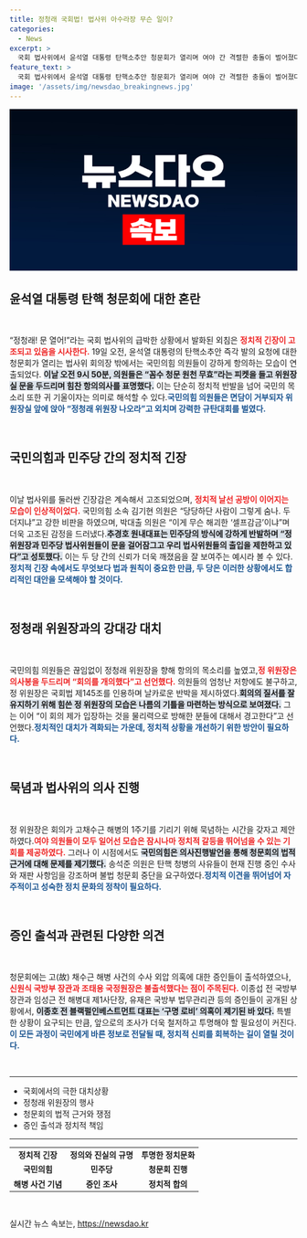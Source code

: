 ```yaml
---
title: 정청래 국회법! 법사위 아수라장 무슨 일이?
categories:
  - News
excerpt: >
  국회 법사위에서 윤석열 대통령 탄핵소추안 청문회가 열리며 여야 간 격렬한 충돌이 벌어졌다. 국민의힘 의원들은 항의를 이어갔고, 정청래 위원장을 향한 고소장이 제출되며 아수라장이 펼쳐졌다. 이 모든 상황 속에서도 참된 진상규명을 위한 묵념이 이어졌다. 클릭하면 더 자세한 내용을 확인하세요!
feature_text: >
  국회 법사위에서 윤석열 대통령 탄핵소추안 청문회가 열리며 여야 간 격렬한 충돌이 벌어졌다. 국민의힘 의원들은 항의를 이어갔고, 정청래 위원장을 향한 고소장이 제출되며 아수라장이 펼쳐졌다. 이 모든 상황 속에서도 참된 진상규명을 위한 묵념이 이어졌다. 클릭하면 더 자세한 내용을 확인하세요!
image: '/assets/img/newsdao_breakingnews.jpg'
---
```


<p><img src="/assets/img/newsdao_breakingnews.jpg" alt="ontimetimes 속보" /></p>

<h2 data-ke-size="size26">윤석열 대통령 탄핵 청문회에 대한 혼란</h2>

<p data-ke-size="size16">&nbsp;</p>  

<p>“정청래! 문 열어!”라는 국회 법사위의 급박한 상황에서 발화된 외침은 <b><span style="color: #ee2323;">정치적 긴장이 고조되고 있음을 시사한다.</span></b> 19일 오전, 윤석열 대통령의 탄핵소추안 즉각 발의 요청에 대한 청문회가 열리는 법사위 회의장 밖에서는 국민의힘 의원들이 강하게 항의하는 모습이 연출되었다. <b><span style="background-color: #21538527;">이날 오전 9시 50분, 의원들은 “꼼수 청문 원천 무효”라는 피켓을 들고 위원장실 문을 두드리며 힘찬 항의의사를 표명했다.</span></b> 이는 단순히 정치적 반발을 넘어 국민의 목소리 또한 귀 기울이자는 의미로 해석할 수 있다.<b><span style="color: #1a5490;">국민의힘 의원들은 면담이 거부되자 위원장실 앞에 앉아 “정청래 위원장 나오라”고 외치며 강력한 규탄대회를 벌였다.</span></b></p>

<p data-ke-size="size16">&nbsp;</p>  

<h2 data-ke-size="size26">국민의힘과 민주당 간의 정치적 긴장</h2>

<p data-ke-size="size16">&nbsp;</p>  

<p>이날 법사위를 둘러싼 긴장감은 계속해서 고조되었으며, <b><span style="color: #ee2323;">정치적 날선 공방이 이어지는 모습이 인상적이었다.</span></b> 국민의힘 소속 김기현 의원은 “당당하단 사람이 그렇게 숨나. 두더지냐”고 강한 비판을 하였으며, 박대출 의원은 “이게 무슨 해괴한 ‘셀프감금’이냐”며 더욱 고조된 감정을 드러냈다.<b><span style="background-color: #21538527;">추경호 원내대표는 민주당의 방식에 강하게 반발하며 “정 위원장과 민주당 법사위원들이 문을 걸어잠그고 우리 법사위원들의 출입을 제한하고 있다”고 성토했다.</span></b> 이는 두 당 간의 신뢰가 더욱 깨졌음을 잘 보여주는 예시라 볼 수 있다.<b><span style="color: #1a5490;">정치적 긴장 속에서도 무엇보다 법과 원칙이 중요한 만큼, 두 당은 이러한 상황에서도 합리적인 대안을 모색해야 할 것이다.</span></b></p>

<p data-ke-size="size16">&nbsp;</p>    

<h2 data-ke-size="size26">정청래 위원장과의 강대강 대치</h2>

<p data-ke-size="size16">&nbsp;</p>  

<p>국민의힘 의원들은 끊임없이 정청래 위원장을 향해 항의의 목소리를 높였고,<b><span style="color: #ee2323;">정 위원장은 의사봉을 두드리며 “회의를 개의했다”고 선언했다.</span></b> 의원들의 엄청난 저항에도 불구하고, 정 위원장은 국회법 제145조를 인용하며 날카로운 반박을 제시하였다.<b><span style="background-color: #21538527;">회의의 질서를 잘 유지하기 위해 힘쓴 정 위원장의 모습은 나름의 기틀을 마련하는 방식으로 보여졌다.</span></b> 그는 이어 “이 회의 제가 입장하는 것을 물리력으로 방해한 분들에 대해서 경고한다”고 선언했다.<b><span style="color: #1a5490;">정치적인 대치가 격화되는 가운데, 정치적 상황을 개선하기 위한 방안이 필요하다.</span></b></p>

<p data-ke-size="size16">&nbsp;</p>  

<h2 data-ke-size="size26">묵념과 법사위의 의사 진행</h2>

<p data-ke-size="size16">&nbsp;</p>  

<p>정 위원장은 회의가 고채수근 해병의 1주기를 기리기 위해 묵념하는 시간을 갖자고 제안하였다.<b><span style="color: #ee2323;">여야 의원들이 모두 일어선 모습은 잠시나마 정치적 갈등을 뛰어넘을 수 있는 기회를 제공하였다.</span></b> 그러나 이 시점에서도 <b><span style="background-color: #21538527;">국민의힘은 의사진행발언을 통해 청문회의 법적 근거에 대해 문제를 제기했다.</span></b> 송석준 의원은 탄핵 청병의 사유들이 현재 진행 중인 수사와 재판 사항임을 강조하며 불법 청문회 중단을 요구하였다.<b><span style="color: #1a5490;">정치적 이견을 뛰어넘어 자주적이고 성숙한 정치 문화의 정착이 필요하다.</span></b></p>

<p data-ke-size="size16">&nbsp;</p>  

<h2 data-ke-size="size26">증인 출석과 관련된 다양한 의견</h2>

<p data-ke-size="size16">&nbsp;</p>  

<p>청문회에는 고(故) 채수근 해병 사건의 수사 외압 의혹에 대한 증인들이 출석하였으나, <b><span style="color: #ee2323;">신원식 국방부 장관과 조태용 국정원장은 불출석했다는 점이 주목된다.</span></b> 이종섭 전 국방부 장관과 임성근 전 해병대 제1사단장, 유재은 국방부 법무관리관 등의 증인들이 공개된 상황에서, <b><span style="background-color: #21538527;">이종호 전 블랙펄인베스트먼트 대표는 ‘구명 로비’ 의혹이 제기된 바 있다.</span></b> 특별한 상황이 요구되는 만큼, 앞으로의 조사가 더욱 철저하고 투명해야 할 필요성이 커진다.<b><span style="color: #1a5490;">이 모든 과정이 국민에게 바른 정보로 전달될 때, 정치적 신뢰를 회복하는 길이 열릴 것이다.</span></b></p>

<p data-ke-size="size16">&nbsp;</p>  

<hr>  

<ul>
<li>국회에서의 극한 대치상황</li>
<li>정청래 위원장의 행사</li>
<li>청문회의 법적 근거와 쟁점</li>
<li>증인 출석과 정치적 책임</li>
</ul>

<hr>  

<table style="border-collapse: collapse; width: 100%;">
<tr>
<td style="text-align: center; height: 17px;"><b>정치적 긴장</b></td>
<td style="text-align: center; height: 17px;"><b>정의와 진실의 규명</b></td>
<td style="text-align: center; height: 17px;"><b>투명한 정치문화</b></td>
</tr>
<tr>
<td style="text-align: center; height: 17px;"><b>국민의힘</b></td>
<td style="text-align: center; height: 17px;"><b>민주당</b></td>
<td style="text-align: center; height: 17px;"><b>청문회 진행</b></td>
</tr>
<tr>
<td style="text-align: center; height: 17px;"><b>해병 사건 기념</b></td>
<td style="text-align: center; height: 17px;"><b>증인 조사</b></td>
<td style="text-align: center; height: 17px;"><b>정치적 합의</b></td>
</tr>
</table>

<p data-ke-size="size16">&nbsp;</p>  
실시간 뉴스 속보는, <a href="https://newsdao.kr" rel="dofollow">https://newsdao.kr</a>


